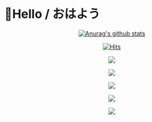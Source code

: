 # 👋Hello / おはよう


<div align=center>
	
[![Anurag's github stats](https://github-readme-stats.vercel.app/api?username=RyokanMaster&show_icons=true&theme=synthwave)](https://github.com/anuraghazra/github-readme-stats)

[![Hits](https://hits.seeyoufarm.com/api/count/incr/badge.svg?url=https%3A%2F%2Fgithub.com%2FRyokanMaster&count_bg=%23989C91&title_bg=%23F7EED3&icon=nintendoswitch.svg&icon_color=%23E9456C&title=Hits&edge_flat=false)](https://hits.seeyoufarm.com)

![](https://img.theqoo.net/proxy/https://i.imgur.com/UZxMELp.gif)

![](https://img.theqoo.net/proxy/https://i.imgur.com/oVANAVk.gif)

![](https://img.theqoo.net/proxy/https://i.imgur.com/alYAGFW.gif)

![](https://img.theqoo.net/proxy/https://i.imgur.com/QATM0OT.gif)

![](https://img.theqoo.net/proxy/https://i.imgur.com/ubFMOWR.gif)

  </div>
